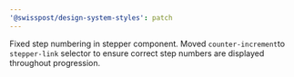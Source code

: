 ```yaml
---
'@swisspost/design-system-styles': patch
---
```


Fixed step numbering in stepper component. Moved `counter-increment`to `stepper-link` selector to ensure correct step numbers are displayed throughout progression.
